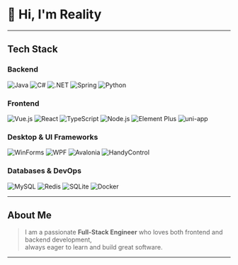 # 👋 Hi, I'm **Reality**

---

##  Tech Stack

###  Backend
<p align="left">
  <img alt="Java" src="https://img.shields.io/badge/Java-007396?style=flat-square&logo=java&logoColor=white" />
  <img alt="C#" src="https://img.shields.io/badge/C%23-239120?style=flat-square&logo=c-sharp&logoColor=white" />
  <img alt=".NET" src="https://img.shields.io/badge/.NET-512BD4?style=flat-square&logo=.net&logoColor=white" />
  <img alt="Spring" src="https://img.shields.io/badge/Spring-6DB33F?style=flat-square&logo=spring&logoColor=white" />
  <img alt="Python" src="https://img.shields.io/badge/Python-3776AB?style=flat-square&logo=python&logoColor=FFD43B" />
</p>

###  Frontend
<p align="left">
  <img alt="Vue.js" src="https://img.shields.io/badge/Vue.js-35495E?style=flat-square&logo=vue.js&logoColor=4FC08D" />
  <img alt="React" src="https://img.shields.io/badge/React-20232A?style=flat-square&logo=react&logoColor=61DAFB" />
  <img alt="TypeScript" src="https://img.shields.io/badge/TypeScript-3178C6?style=flat-square&logo=typescript&logoColor=white" />
  <img alt="Node.js" src="https://img.shields.io/badge/Node.js-339933?style=flat-square&logo=node.js&logoColor=white" />
  <img alt="Element Plus" src="https://img.shields.io/badge/Element%20Plus-409EFF?style=flat-square&logo=element&logoColor=white" />
  <img alt="uni-app" src="https://img.shields.io/badge/uni--app-41B883?style=flat-square&logo=vue.js&logoColor=white" />
</p>

###  Desktop & UI Frameworks
<p align="left">
  <img alt="WinForms" src="https://img.shields.io/badge/WinForms-0078D7?style=flat-square&logo=windows&logoColor=white" />
  <img alt="WPF" src="https://img.shields.io/badge/WPF-512BD4?style=flat-square&logo=windows&logoColor=white" />
  <img alt="Avalonia" src="https://img.shields.io/badge/Avalonia-4E90C7?style=flat-square&logo=windows&logoColor=white" />
  <img alt="HandyControl" src="https://img.shields.io/badge/HandyControl-0984E3?style=flat-square&logoColor=white" />
</p>

###  Databases & DevOps
<p align="left">
  <img alt="MySQL" src="https://img.shields.io/badge/MySQL-4479A1?style=flat-square&logo=mysql&logoColor=white" />
  <img alt="Redis" src="https://img.shields.io/badge/Redis-DC382D?style=flat-square&logo=redis&logoColor=white" />
  <img alt="SQLite" src="https://img.shields.io/badge/SQLite-003B57?style=flat-square&logo=sqlite&logoColor=white" />
  <img alt="Docker" src="https://img.shields.io/badge/Docker-2496ED?style=flat-square&logo=docker&logoColor=white" />
</p>

---

##  About Me

> I am a passionate **Full-Stack Engineer** who loves both frontend and backend development,  
> always eager to learn and build great software.

---
